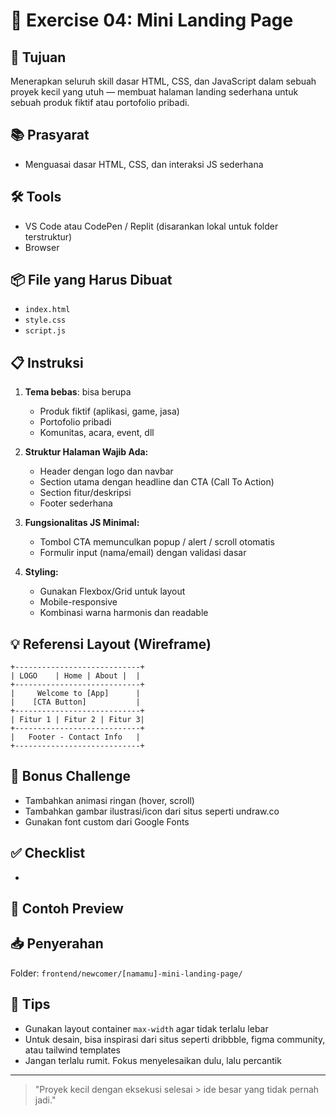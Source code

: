 # 🧪 Exercise 04: Mini Landing Page

## 🎯 Tujuan

Menerapkan seluruh skill dasar HTML, CSS, dan JavaScript dalam sebuah proyek kecil yang utuh — membuat halaman landing sederhana untuk sebuah produk fiktif atau portofolio pribadi.

## 📚 Prasyarat

- Menguasai dasar HTML, CSS, dan interaksi JS sederhana

## 🛠 Tools

- VS Code atau CodePen / Replit (disarankan lokal untuk folder terstruktur)
- Browser

## 📦 File yang Harus Dibuat

- `index.html`
- `style.css`
- `script.js`

## 📋 Instruksi

1. **Tema bebas**: bisa berupa

   - Produk fiktif (aplikasi, game, jasa)
   - Portofolio pribadi
   - Komunitas, acara, event, dll

2. **Struktur Halaman Wajib Ada:**

   - Header dengan logo dan navbar
   - Section utama dengan headline dan CTA (Call To Action)
   - Section fitur/deskripsi
   - Footer sederhana

3. **Fungsionalitas JS Minimal:**

   - Tombol CTA memunculkan popup / alert / scroll otomatis
   - Formulir input (nama/email) dengan validasi dasar

4. **Styling:**

   - Gunakan Flexbox/Grid untuk layout
   - Mobile-responsive
   - Kombinasi warna harmonis dan readable

## 💡 Referensi Layout (Wireframe)

```
+----------------------------+
| LOGO    | Home | About |  |
+----------------------------+
|     Welcome to [App]      |
|    [CTA Button]           |
+----------------------------+
| Fitur 1 | Fitur 2 | Fitur 3|
+----------------------------+
|   Footer - Contact Info   |
+----------------------------+
```

## 🧠 Bonus Challenge

- Tambahkan animasi ringan (hover, scroll)
- Tambahkan gambar ilustrasi/icon dari situs seperti undraw\.co
- Gunakan font custom dari Google Fonts

## ✅ Checklist

-

## 📌 Contoh Preview



## 📥 Penyerahan

Folder: `frontend/newcomer/[namamu]-mini-landing-page/`

## 🙋 Tips

- Gunakan layout container `max-width` agar tidak terlalu lebar
- Untuk desain, bisa inspirasi dari situs seperti dribbble, figma community, atau tailwind templates
- Jangan terlalu rumit. Fokus menyelesaikan dulu, lalu percantik

---

> "Proyek kecil dengan eksekusi selesai > ide besar yang tidak pernah jadi."

